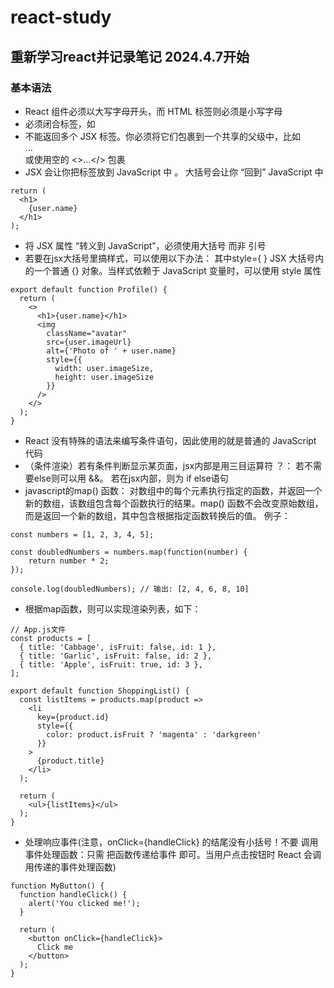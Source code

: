 # react-study
## 重新学习react并记录笔记  2024.4.7开始

### 基本语法
- React 组件必须以大写字母开头，而 HTML 标签则必须是小写字母
- 必须闭合标签，如 <br />  
- 不能返回多个 JSX 标签。你必须将它们包裹到一个共享的父级中，比如 <div>...</div> 或使用空的 <>...</> 包裹
- JSX 会让你把标签放到 JavaScript 中 。 大括号会让你 “回到” JavaScript 中
```
return (
  <h1>
    {user.name}
  </h1>
);
```
- 将 JSX 属性 “转义到 JavaScript”，必须使用大括号 而非 引号
- 若要在jsx大括号里搞样式，可以使用以下办法： 其中style={ } JSX 大括号内的一个普通 {} 对象。当样式依赖于 JavaScript 变量时，可以使用 style 属性
```
export default function Profile() {
  return (
    <>
      <h1>{user.name}</h1>
      <img
        className="avatar"
        src={user.imageUrl}
        alt={'Photo of ' + user.name}
        style={{
          width: user.imageSize,
          height: user.imageSize
        }}
      />
    </>
  );
}
```
- React 没有特殊的语法来编写条件语句，因此使用的就是普通的 JavaScript 代码
- （条件渲染）若有条件判断显示某页面，jsx内部是用三目运算符 ？：  若不需要else则可以用 &&。     若在jsx内部，则为 if else语句
- javascript的map() 函数： 对数组中的每个元素执行指定的函数，并返回一个新的数组，该数组包含每个函数执行的结果。map() 函数不会改变原始数组，而是返回一个新的数组，其中包含根据指定函数转换后的值。  例子：
```
const numbers = [1, 2, 3, 4, 5];

const doubledNumbers = numbers.map(function(number) {
    return number * 2;
});

console.log(doubledNumbers); // 输出: [2, 4, 6, 8, 10]
```
- 根据map函数，则可以实现渲染列表，如下：
```
// App.js文件
const products = [
  { title: 'Cabbage', isFruit: false, id: 1 },
  { title: 'Garlic', isFruit: false, id: 2 },
  { title: 'Apple', isFruit: true, id: 3 },
];

export default function ShoppingList() {
  const listItems = products.map(product =>
    <li
      key={product.id}
      style={{
        color: product.isFruit ? 'magenta' : 'darkgreen'
      }}
    >
      {product.title}
    </li>
  );

  return (
    <ul>{listItems}</ul>
  );
}
```

- 处理响应事件(注意，onClick={handleClick} 的结尾没有小括号！不要 调用 事件处理函数：只需 把函数传递给事件 即可。当用户点击按钮时 React 会调用传递的事件处理函数)
```
function MyButton() {
  function handleClick() {
    alert('You clicked me!');
  }

  return (
    <button onClick={handleClick}>
      Click me
    </button>
  );
}
```

  